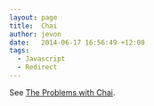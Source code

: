 ```yaml
---
layout: page
title:  Chai
author: jevon
date:   2014-06-17 16:56:49 +12:00
tags:
  - Javascript
  - Redirect
---
```


See [The Problems with Chai](The_Problems_with_Chai.md).
